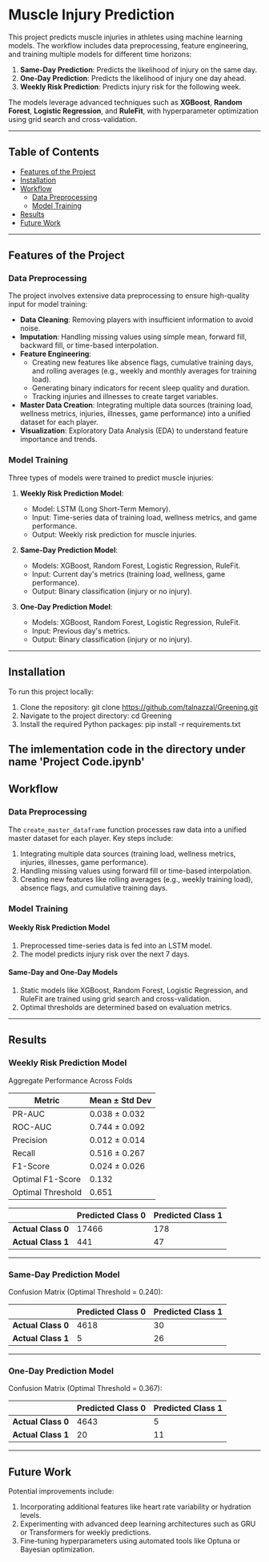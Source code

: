 # Muscle Injury Prediction

This project predicts muscle injuries in athletes using machine learning models. The workflow includes data preprocessing, feature engineering, and training multiple models for different time horizons:
1. **Same-Day Prediction**: Predicts the likelihood of injury on the same day.
2. **One-Day Prediction**: Predicts the likelihood of injury one day ahead.
3. **Weekly Risk Prediction**: Predicts injury risk for the following week.

The models leverage advanced techniques such as **XGBoost**, **Random Forest**, **Logistic Regression**, and **RuleFit**, with hyperparameter optimization using grid search and cross-validation.

---

## Table of Contents
- [Features of the Project](#features-of-the-project)
- [Installation](#installation)
- [Workflow](#workflow)
  - [Data Preprocessing](#data-preprocessing)
  - [Model Training](#model-training)
- [Results](#results)
- [Future Work](#future-work)

---

## Features of the Project

### **Data Preprocessing**
The project involves extensive data preprocessing to ensure high-quality input for model training:
- **Data Cleaning**: Removing players with insufficient information to avoid noise.
- **Imputation**: Handling missing values using simple mean, forward fill, backward fill, or time-based interpolation.
- **Feature Engineering**:
  - Creating new features like absence flags, cumulative training days, and rolling averages (e.g., weekly and monthly averages for training load).
  - Generating binary indicators for recent sleep quality and duration.
  - Tracking injuries and illnesses to create target variables.
- **Master Data Creation**: Integrating multiple data sources (training load, wellness metrics, injuries, illnesses, game performance) into a unified dataset for each player.
- **Visualization**: Exploratory Data Analysis (EDA) to understand feature importance and trends.

### **Model Training**
Three types of models were trained to predict muscle injuries:
1. **Weekly Risk Prediction Model**:
   - Model: LSTM (Long Short-Term Memory).
   - Input: Time-series data of training load, wellness metrics, and game performance.
   - Output: Weekly risk prediction for muscle injuries.

2. **Same-Day Prediction Model**:
   - Models: XGBoost, Random Forest, Logistic Regression, RuleFit.
   - Input: Current day's metrics (training load, wellness, game performance).
   - Output: Binary classification (injury or no injury).

3. **One-Day Prediction Model**:
   - Models: XGBoost, Random Forest, Logistic Regression, RuleFit.
   - Input: Previous day's metrics.
   - Output: Binary classification (injury or no injury).

---

## Installation

To run this project locally:

1. Clone the repository:
   git clone https://github.com/talnazzal/Greening.git
2. Navigate to the project directory:
   cd Greening
3. Install the required Python packages:
   pip install -r requirements.txt

The imlementation code in the directory under name 'Project Code.ipynb'
   ---

## Workflow

### **Data Preprocessing**
The `create_master_dataframe` function processes raw data into a unified master dataset for each player. Key steps include:
1. Integrating multiple data sources (training load, wellness metrics, injuries, illnesses, game performance).
2. Handling missing values using forward fill or time-based interpolation.
3. Creating new features like rolling averages (e.g., weekly training load), absence flags, and cumulative training days.

### **Model Training**
#### Weekly Risk Prediction Model
1. Preprocessed time-series data is fed into an LSTM model.
2. The model predicts injury risk over the next 7 days.

#### Same-Day and One-Day Models
1. Static models like XGBoost, Random Forest, Logistic Regression, and RuleFit are trained using grid search and cross-validation.
2. Optimal thresholds are determined based on evaluation metrics.

---

## Results

### Weekly Risk Prediction Model
Aggregate Performance Across Folds

| Metric        | Mean ± Std Dev |
|---------------|----------------|
| PR-AUC        | 0.038 ± 0.032  |
| ROC-AUC       | 0.744 ± 0.092  |
| Precision     | 0.012 ± 0.014  |
| Recall        | 0.516 ± 0.267  |
| F1-Score      | 0.024 ± 0.026  |
| Optimal F1-Score  | 0.132  |
| Optimal Threshold | 0.651  |



|                | Predicted Class 0 | Predicted Class 1 |
|----------------|-------------------|-------------------|
| **Actual Class 0** | 17466              | 178                |
| **Actual Class 1** | 441                 | 47                |

---

### Same-Day Prediction Model
Confusion Matrix (Optimal Threshold = 0.240):

|                | Predicted Class 0 | Predicted Class 1 |
|----------------|-------------------|-------------------|
| **Actual Class 0** | 4618              | 30                |
| **Actual Class 1** | 5                 | 26                |




---

### One-Day Prediction Model
Confusion Matrix (Optimal Threshold = 0.367):

|                | Predicted Class 0 | Predicted Class 1 |
|----------------|-------------------|-------------------|
| **Actual Class 0** | 4643              | 5                 |
| **Actual Class 1** | 20                | 11                |




---

## Future Work

Potential improvements include:
1. Incorporating additional features like heart rate variability or hydration levels.
2. Experimenting with advanced deep learning architectures such as GRU or Transformers for weekly predictions.
3. Fine-tuning hyperparameters using automated tools like Optuna or Bayesian optimization.









